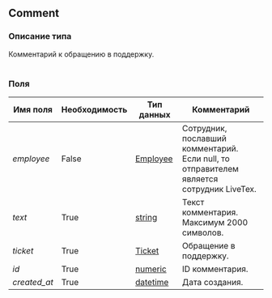 
## Comment

### Описание типа
Комментарий к обращению в поддержку.<br/><br/>
### Поля

| Имя поля | Необходимость | Тип данных | Комментарий |
|---|---|---|---|
|*employee*|False|[Employee](/docs/types/Employee.md)|Сотрудник, пославший комментарий.<br/>Если null, то отправителем является сотрудник LiveTex.<br/>|
|*text*|True|[string](/docs/types/string.md)|Текст комментария.<br/>Максимум 2000 символов.<br/>|
|*ticket*|True|[Ticket](/docs/types/Ticket.md)|Обращение в поддержку.<br/>|
|*id*|True|[numeric](/docs/types/numeric.md)|ID комментария.<br/>|
|*created_at*|True|[datetime](/docs/types/datetime.md)|Дата создания.<br/>|
